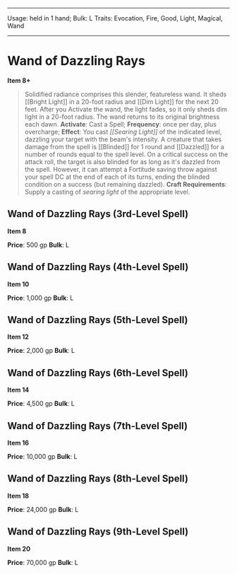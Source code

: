 
---
Usage: held in 1 hand;
Bulk: L
Traits: Evocation, Fire, Good, Light, Magical, Wand

---

# Wand of Dazzling Rays

**Item 8+**

> Solidified radiance comprises this slender, featureless wand. It sheds [[Bright Light]] in a 20-foot radius and [[Dim Light]] for the next 20 feet. After you Activate the wand, the light fades, so it only sheds dim light in a 20-foot radius. The wand returns to its original brightness each dawn.
**Activate**: Cast a Spell;
**Frequency**: once per day, plus overcharge;
**Effect**: You cast *[[Searing Light]]* of the indicated level, dazzling your target with the beam's intensity. A creature that takes damage from the spell is [[Blinded]] for 1 round and [[Dazzled]] for a number of rounds equal to the spell level. On a critical success on the attack roll, the target is also blinded for as long as it's dazzled from the spell. However, it can attempt a Fortitude saving throw against your spell DC at the end of each of its turns, ending the blinded condition on a success (but remaining dazzled).
**Craft Requirements**: Supply a casting of *searing light* of the appropriate level.

## Wand of Dazzling Rays (3rd-Level Spell)

**Item 8**

**Price**: 500 gp
**Bulk**: L

## Wand of Dazzling Rays (4th-Level Spell)

**Item 10**

**Price**: 1,000 gp
**Bulk**: L

## Wand of Dazzling Rays (5th-Level Spell)

**Item 12**

**Price**: 2,000 gp
**Bulk**: L

## Wand of Dazzling Rays (6th-Level Spell)

**Item 14**

**Price**: 4,500 gp
**Bulk**: L

## Wand of Dazzling Rays (7th-Level Spell)

**Item 16**

**Price**: 10,000 gp
**Bulk**: L

## Wand of Dazzling Rays (8th-Level Spell)

**Item 18**

**Price**: 24,000 gp
**Bulk**: L

## Wand of Dazzling Rays (9th-Level Spell)

**Item 20**

**Price**: 70,000 gp
**Bulk**: L

